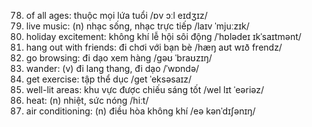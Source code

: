 78. of all ages: thuộc mọi lứa tuổi /ɒv ɔːl eɪdʒɪz/
79. live music: (n) nhạc sống, nhạc trực tiếp /laɪv ˈmjuːzɪk/
80. holiday excitement: không khí lễ hội sôi động /ˈhɒlədeɪ ɪkˈsaɪtmənt/
81. hang out with friends: đi chơi với bạn bè /hæŋ aʊt wɪð frendz/
82. go browsing: đi dạo xem hàng /ɡəʊ ˈbraʊzɪŋ/
83. wander: (v) đi lang thang, đi dạo /ˈwɒndə/
84. get exercise: tập thể dục /ɡet ˈeksəsaɪz/
85. well-lit areas: khu vực được chiếu sáng tốt /wel lɪt ˈeəriəz/
86. heat: (n) nhiệt, sức nóng /hiːt/
87. air conditioning: (n) điều hòa không khí /eə kənˈdɪʃənɪŋ/
